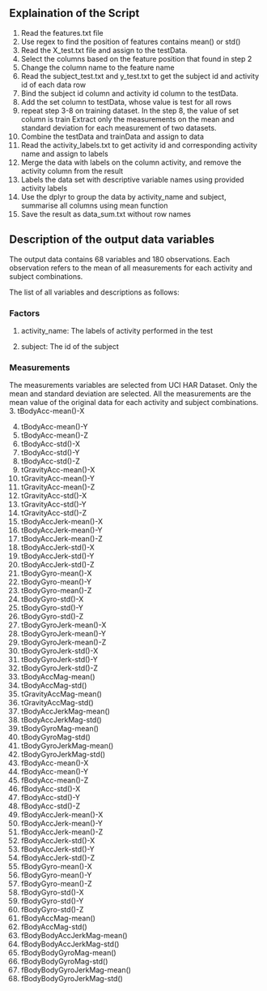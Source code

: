 ## Explaination of the Script
1. Read the features.txt file
2. Use regex to find the position of features contains mean() or std()
3. Read the X_test.txt file and assign to the testData.
4. Select the columns based on the feature position that found in step 2
5. Change the column name to the feature name
6. Read the subject_test.txt and y_test.txt to get the subject id and activity id of each data row
7. Bind the subject id column and activity id column to the testData.
8. Add the set column to testData, whose value is test for all rows
9. repeat step 3-8 on training dataset. In the step 8, the value of set column is train
Extract only the measurements on the mean and standard deviation for each measurement of two datasets.
10. Combine the testData and trainData and assign to data
11. Read the activity_labels.txt to get activity id and corresponding activity name and assign to labels
12. Merge the data with labels on the column activity, and remove the activity column from the result
13. Labels the data set with descriptive variable names using provided activity labels
14. Use the dplyr to group the data by activity_name and subject, summarise all columns using mean function
15. Save the result as data_sum.txt without row names

## Description of the output data variables
The output data contains 68 variables and 180 observations. Each observation refers to the mean of all measurements for each activity and subject combinations.

The list of all variables and descriptions as follows:
### Factors
1. activity_name: The labels of activity performed in the test

2. subject: The id of the subject
### Measurements
The measurements variables are selected from UCI HAR Dataset. Only the mean and standard deviation are selected. All the measurements are the mean value of the original data for each activity and subject combinations.
3. tBodyAcc-mean()-X 

4. tBodyAcc-mean()-Y 
5. tBodyAcc-mean()-Z
6. tBodyAcc-std()-X
7. tBodyAcc-std()-Y 
8. tBodyAcc-std()-Z 
9. tGravityAcc-mean()-X 
10. tGravityAcc-mean()-Y 
11. tGravityAcc-mean()-Z 
12. tGravityAcc-std()-X 
13. tGravityAcc-std()-Y 
14. tGravityAcc-std()-Z 
15. tBodyAccJerk-mean()-X 
16. tBodyAccJerk-mean()-Y 
17. tBodyAccJerk-mean()-Z 
18. tBodyAccJerk-std()-X 
19. tBodyAccJerk-std()-Y 
20. tBodyAccJerk-std()-Z 
21. tBodyGyro-mean()-X 
22. tBodyGyro-mean()-Y 
23. tBodyGyro-mean()-Z 
24. tBodyGyro-std()-X 
25. tBodyGyro-std()-Y 
26. tBodyGyro-std()-Z 
27. tBodyGyroJerk-mean()-X 
28. tBodyGyroJerk-mean()-Y 
29. tBodyGyroJerk-mean()-Z 
30. tBodyGyroJerk-std()-X 
31. tBodyGyroJerk-std()-Y 
32. tBodyGyroJerk-std()-Z 
33. tBodyAccMag-mean() 
34. tBodyAccMag-std() 
35. tGravityAccMag-mean() 
36. tGravityAccMag-std() 
37. tBodyAccJerkMag-mean() 
38. tBodyAccJerkMag-std() 
39. tBodyGyroMag-mean() 
40. tBodyGyroMag-std() 
41. tBodyGyroJerkMag-mean() 
42. tBodyGyroJerkMag-std() 
43. fBodyAcc-mean()-X 
44. fBodyAcc-mean()-Y 
45. fBodyAcc-mean()-Z 
46. fBodyAcc-std()-X 
47. fBodyAcc-std()-Y 
48. fBodyAcc-std()-Z 
49. fBodyAccJerk-mean()-X 
50. fBodyAccJerk-mean()-Y 
51. fBodyAccJerk-mean()-Z 
52. fBodyAccJerk-std()-X 
53. fBodyAccJerk-std()-Y 
54. fBodyAccJerk-std()-Z 
55. fBodyGyro-mean()-X 
56. fBodyGyro-mean()-Y 
57. fBodyGyro-mean()-Z 
58. fBodyGyro-std()-X 
59. fBodyGyro-std()-Y 
60. fBodyGyro-std()-Z 
61. fBodyAccMag-mean() 
62. fBodyAccMag-std() 
63. fBodyBodyAccJerkMag-mean() 
64. fBodyBodyAccJerkMag-std() 
65. fBodyBodyGyroMag-mean() 
66. fBodyBodyGyroMag-std() 
67. fBodyBodyGyroJerkMag-mean() 
68. fBodyBodyGyroJerkMag-std()
